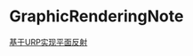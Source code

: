 # GraphicRenderingNote

[基于URP实现平面反射](https://github.com/lxiaocode/GraphicRenderingNote/blob/main/URP%20PlanarReflection.md)

